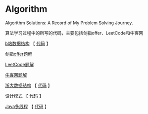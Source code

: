 # Algorithm
Algorithm Solutions: A Record of My Problem Solving Journey.

算法学习过程中的所写的代码，主要包括剑指offer、LeetCode和牛客网

[b站数据结构](https://www.bilibili.com/video/BV1Zt411o7Rn) 【 [代码](https://github.com/zhhaochen/Algorithm/tree/master/DataStructure/src) 】

[剑指offer题解](https://github.com/zhhaochen/Algorithm/tree/master/JianZhi_Offer/src)

[LeetCode题解](https://github.com/zhhaochen/Algorithm/tree/master/LeetCode/src)

[牛客网题解](https://github.com/zhhaochen/Algorithm/tree/master/NewCoder/src)

[浙大数据结构](https://www.icourse163.org/course/ZJU-93001) 【 [代码](https://github.com/zhhaochen/Algorithm/tree/master/ZJUDataStructure/src) 】

[设计模式](https://github.com/CyC2018/CS-Notes/blob/master/notes/%E8%AE%BE%E8%AE%A1%E6%A8%A1%E5%BC%8F%20-%20%E7%9B%AE%E5%BD%95.md) 【 [代码](https://github.com/zhhaochen/Algorithm/tree/master/DesignPatterns/src) 】

[Java多线程](http://concurrent.redspider.group/) 【 [代码](https://github.com/zhhaochen/Algorithm/tree/master/Concurrent/src) 】